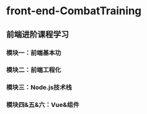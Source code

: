 # front-end-CombatTraining

## 前端进阶课程学习

### 模块一：前端基本功
### 模块二：前端工程化
### 模块三：Node.js技术栈
### 模块四&五&六：Vue&组件
